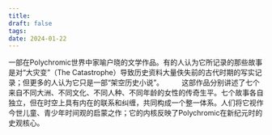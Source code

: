 ```yaml
---
title: 
draft: false
tags: 
date: 2024-01-22
---
```


一部在Polychromic世界中家喻户晓的文学作品。有的人认为它所记录的那些故事是对“大灾变”（The Catastrophe）导致历史资料大量佚失前的古代时期的写实记录；但更多的人认为它只是一部“架空历史小说”。
　　
这部作品分别讲述了七个来自不同大洲、不同文化、不同人种、不同年龄的女性的传奇生平。七个故事各自独立，但在时空上具有内在的联系和纠缠，共同构成一个整一体系。人们将它视作今世儿童、青少年时间观的启蒙之作；它的内核反映了Polychromic在新纪元时的史观核心。
